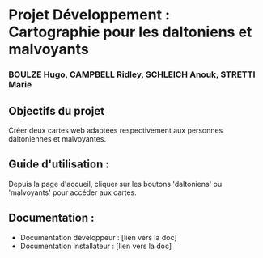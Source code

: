 # Projet Développement : Cartographie pour les daltoniens et malvoyants

### BOULZE Hugo, CAMPBELL Ridley, SCHLEICH Anouk, STRETTI Marie

## Objectifs du projet 
Créer deux cartes web adaptées respectivement aux personnes daltoniennes et malvoyantes.
 
## Guide d'utilisation : 
 Depuis la page d'accueil, cliquer sur les boutons 'daltoniens' ou 'malvoyants' pour accéder aux cartes. 


## Documentation : 
 - Documentation développeur : [lien vers la doc]
 - Documentation installateur : [lien vers la doc]
